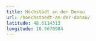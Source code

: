 ```yaml
---
title: Höchstädt an der Donau
url: /hoechstaedt-an-der-donau/
latitude: 48.6114313
longitude: 10.5670984
---
```

